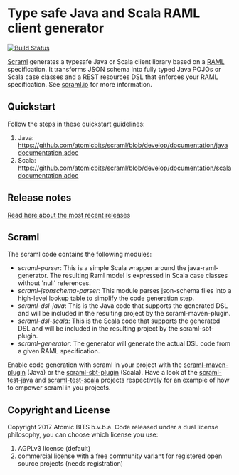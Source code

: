 Type safe Java and Scala RAML client generator
==============================================

[![Build Status](https://travis-ci.org/atomicbits/scraml.svg?branch=develop)](https://travis-ci.org/atomicbits/scraml)


[Scraml](http://scraml.io) generates a typesafe Java or Scala client library based on a [RAML](http://raml.org) specification. It transforms JSON schema into fully typed Java POJOs or Scala case classes and a REST resources DSL that enforces your RAML specification. See [scraml.io](http://scraml.io) for more information. 

## Quickstart

Follow the steps in these quickstart guidelines: 

 1. Java: https://github.com/atomicbits/scraml/blob/develop/documentation/javadocumentation.adoc
 2. Scala: https://github.com/atomicbits/scraml/blob/develop/documentation/scaladocumentation.adoc

## Release notes

[Read here about the most recent releases](https://github.com/atomicbits/scraml/blob/develop/documentation/release-notes.adoc) 

## Scraml 

The scraml code contains the following modules:

   * *scraml-parser*: This is a simple Scala wrapper around the java-raml-generator. The resulting Raml model is expressed in Scala case classes without 'null' references.
   * *scraml-jsonschema-parser*: This module parses json-schema files into a high-level lookup table to simplify the code generation step.  
   * *scraml-dsl-java*: This is the Java code that supports the generated DSL and will be included in the resulting project by the scraml-maven-plugin.
   * *scraml-dsl-scala*: This is the Scala code that supports the generated DSL and will be included in the resulting project by the scraml-sbt-plugin.
   * *scraml-generator*: The generator will generate the actual DSL code from a given RAML specification. 

Enable code generation with scraml in your project with the [scraml-maven-plugin](https://github.com/atomicbits/scraml-maven-plugin) (Java) or the [scraml-sbt-plugin](https://github.com/atomicbits/scraml-sbt-plugin) (Scala). Have a look at the [scraml-test-java](https://github.com/atomicbits/scraml-test-java) and [scraml-test-scala](https://github.com/atomicbits/scraml-test-scala) projects respectively for an example of how to empower scraml in you projects. 


## Copyright and License
Copyright 2017 Atomic BITS b.v.b.a. Code released under a dual license philosophy, you can choose which license you use: 

   1. AGPLv3 license (default) 
   2. commercial license with a free community variant for registered open source projects (needs registration)



